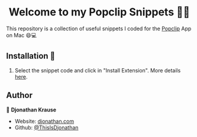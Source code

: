 <h1 align="center">Welcome to my Popclip Snippets 🚀✨</h1>

This repository is a collection of useful snippets I coded for the [Popclip](https://www.popclip.app/) App on Mac 😄💻

## Installation 🚀
1. Select the snippet code and click in "Install Extension".
More details [here](https://www.popclip.app/dev/snippets).

## Author
👤 **Djonathan Krause**
- Website: [djonathan.com](https://www.djonathan.com)
- Github: [@ThisIsDjonathan](https://github.com/ThisIsDjonathan)